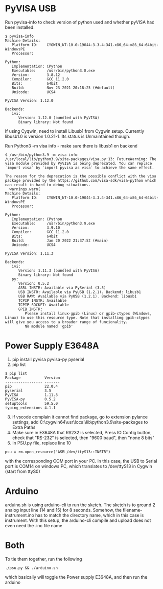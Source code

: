 # PyVISA USB

Run pyvisa-info to check version of python used and whether pyVISA had been installed.
```
$ pyvisa-info
Machine Details:
   Platform ID:    CYGWIN_NT-10.0-19044-3.3.4-341.x86_64-x86_64-64bit-WindowsPE
   Processor:

Python:
   Implementation: CPython
   Executable:     /usr/bin/python3.8.exe
   Version:        3.8.12
   Compiler:       GCC 11.2.0
   Bits:           64bit
   Build:          Nov 23 2021 20:18:25 (#default)
   Unicode:        UCS4

PyVISA Version: 1.12.0

Backends:
   ivi:
      Version: 1.12.0 (bundled with PyVISA)
      Binary library: Not found
```

If using Cyqwin, need to install Libusb1 from Cygwin setup. Currently libusb1.0 is version 1.0.21-1. Its status is Unmaintained though.

Run Python3 -m visa info - make sure there is libusb1 on backend
```
$ /usr/bin/python3.9 -m visa info
/usr/local/lib/python3.9/site-packages/visa.py:13: FutureWarning: The visa module provided by PyVISA is being deprecated. You can replace `import visa` by `import pyvisa as visa` to achieve the same effect.

The reason for the deprecation is the possible conflict with the visa package provided by the https://github.com/visa-sdk/visa-python which can result in hard to debug situations.
  warnings.warn(
Machine Details:
   Platform ID:    CYGWIN_NT-10.0-19044-3.3.4-341.x86_64-x86_64-64bit-WindowsPE
   Processor:

Python:
   Implementation: CPython
   Executable:     /usr/bin/python3.9.exe
   Version:        3.9.10
   Compiler:       GCC 11.2.0
   Bits:           64bit
   Build:          Jan 20 2022 21:37:52 (#main)
   Unicode:        UCS4

PyVISA Version: 1.11.3

Backends:
   ivi:
      Version: 1.11.3 (bundled with PyVISA)
      Binary library: Not found
   py:
      Version: 0.5.2
      ASRL INSTR: Available via PySerial (3.5)
      USB INSTR: Available via PyUSB (1.2.1). Backend: libusb1
      USB RAW: Available via PyUSB (1.2.1). Backend: libusb1
      TCPIP INSTR: Available
      TCPIP SOCKET: Available
      GPIB INSTR:
         Please install linux-gpib (Linux) or gpib-ctypes (Windows, Linux) to use this resource type. Note that installing gpib-ctypes will give you access to a broader range of funcionality.
         No module named 'gpib'
```

# Power Supply E3648A
1. pip install pyvisa pyvisa-py pyserial
2. pip list
```
$ pip list
Package           Version
----------------- -------
pip               22.0.4
pyserial          3.5
PyVISA            1.11.3
PyVISA-py         0.5.2
setuptools        59.5.0
typing_extensions 4.1.1
```
3. if vscode complain it cannot find package, go to extension pylance settings, add C:\cygwin64\usr\local\lib\python3.9\site-packages to Extra Paths
4. Make sure in E3648A that RS232 is selected, Press IO Config button, check that "RS-232" is selected, then "9600 baud", then "none 8 bits"
5. In PSU.py file, replace line 10
```
psu = rm.open_resource("ASRL/dev/ttyS13::INSTR")
```
with the corresponding COM port in your PC. In this case, the USB to Serial port is COM14 on windows PC, which translates to /dev/ttyS13 in Cygwin (start from ttyS0)

# Arduino
arduino.sh is using arduino-cli to run the sketch. The sketch is to ground 2 analog input line (14 and 15) for 8 seconds. Somehow, the filename-instrument.ino has to match the directory name, which in this case is instrument. With this setup, the arduino-cli compile and upload does not even need the .ino file name

# Both
To tie them together, run the following
```
./psu.py && ./arduino.sh
```
which basically will toggle the Power supply E3648A, and then run the arduino

